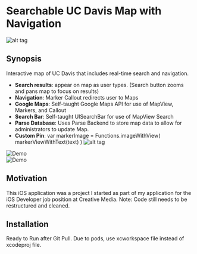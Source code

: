 # Searchable UC Davis Map with Navigation
![alt tag](https://github.com/fantaandcrackers/CM_Portfolio/blob/master/Illustrations/UCDMapIcon.png)
## Synopsis

Interactive map of UC Davis that includes real-time search and navigation.
- **Search results**: appear on map as user types. (Search button zooms and pans map to focus on results)
- **Navigation**: Marker Callout redirects user to Maps 
- **Google Maps**: Self-taught Google Maps API for use of MapView, Markers, and Callout
- **Search Bar**: Self-taught UISearchBar for use of MapView Search
- **Parse Database**: Uses Parse Backend to store map data to allow for administrators to update Map.
- **Custom Pin**: var markerImage = Functions.imageWithView( markerViewWithText(text) )
![alt tag](https://github.com/fantaandcrackers/CM_Portfolio/blob/master/Illustrations/MakeMarker.png)


![Demo](https://github.com/arthurshir/UCDavis_Map_iOS/blob/master/ReadmeResources/full_demo.gif)<br />
![Demo](https://github.com/arthurshir/UCDavis_Map_iOS/blob/master/ReadmeResources/scrolling_demo.gif)

<!-- ## Code Example

Show what the library does as concisely as possible, developers should be able to figure out **how** your project solves their problem by looking at the code example. Make sure the API you are showing off is obvious, and that your code is short and concise. -->

## Motivation

This iOS application was a project I started as part of my application for the iOS Developer job position at Creative Media. Note: Code still needs to be restructured and cleaned.

## Installation

Ready to Run after Git Pull.
Due to pods, use xcworkspace file instead of xcodeproj file.